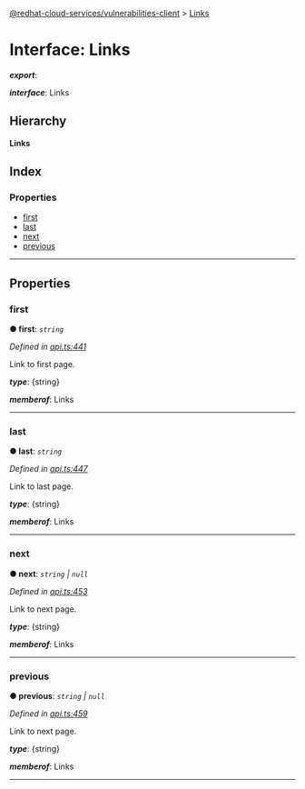 [@redhat-cloud-services/vulnerabilities-client](../README.md) > [Links](../interfaces/links.md)

# Interface: Links

*__export__*: 

*__interface__*: Links

## Hierarchy

**Links**

## Index

### Properties

* [first](links.md#first)
* [last](links.md#last)
* [next](links.md#next)
* [previous](links.md#previous)

---

## Properties

<a id="first"></a>

###  first

**● first**: *`string`*

*Defined in [api.ts:441](https://github.com/RedHatInsights/javascript-clients/blob/master/packages/vulnerabilities/git-api/api.ts#L441)*

Link to first page.

*__type__*: {string}

*__memberof__*: Links

___
<a id="last"></a>

###  last

**● last**: *`string`*

*Defined in [api.ts:447](https://github.com/RedHatInsights/javascript-clients/blob/master/packages/vulnerabilities/git-api/api.ts#L447)*

Link to last page.

*__type__*: {string}

*__memberof__*: Links

___
<a id="next"></a>

###  next

**● next**: *`string` \| `null`*

*Defined in [api.ts:453](https://github.com/RedHatInsights/javascript-clients/blob/master/packages/vulnerabilities/git-api/api.ts#L453)*

Link to next page.

*__type__*: {string}

*__memberof__*: Links

___
<a id="previous"></a>

###  previous

**● previous**: *`string` \| `null`*

*Defined in [api.ts:459](https://github.com/RedHatInsights/javascript-clients/blob/master/packages/vulnerabilities/git-api/api.ts#L459)*

Link to next page.

*__type__*: {string}

*__memberof__*: Links

___

